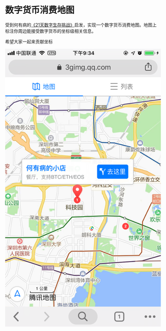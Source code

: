 # 数字货币消费地图

受到何有病的[《21天数字生存挑战》](https://www.iqiyi.com/v_19rqzlnt34.html)启发，实现一个数字货币消费地图。地图上标注你周边能接受数字货币的坐标级相关信息。

希望大家一起来贡献坐标

![sample](sample.png)
